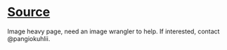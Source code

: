 # [Source](https://docs.google.com/document/d/1acOHudEe12sFGVOOVBzWFUoQc8-fLdMRQol2bjwFLT8/edit)

Image heavy page, need an image wrangler to help. If interested, contact @pangiokuhlii.